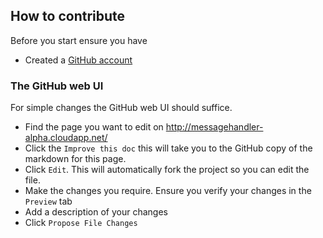 ## How to contribute

Before you start ensure you have

 *  Created a [GitHub account](https://github.com/signup/free)

### The GitHub web UI 

For simple changes the GitHub web UI should suffice.

 * Find the page you want to edit on http://messagehandler-alpha.cloudapp.net/
 * Click the `Improve this doc` this will take you to the GitHub copy of the markdown for this page.
 * Click `Edit`. This will automatically fork the project so you can edit the file.
 * Make the changes you require. Ensure you verify your changes in the `Preview` tab
 * Add a description of your changes
 * Click `Propose File Changes`